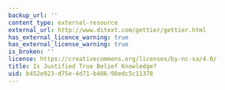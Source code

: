 ```yaml
---
backup_url: ''
content_type: external-resource
external_url: http://www.ditext.com/gettier/gettier.html
has_external_licence_warning: true
has_external_license_warning: true
is_broken: ''
license: https://creativecommons.org/licenses/by-nc-sa/4.0/
title: Is Justified True Belief Knowledge?
uid: b452e923-d75e-4d71-b486-98edc5c11378
---
```

